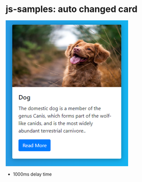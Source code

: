 # js-samples: auto changed card

![gorsel](https://raw.githubusercontent.com/sametkoyuncu/simple-js-samples/master/auto-changed-cards/auto-changed-cards.PNG)

- 1000ms delay time
